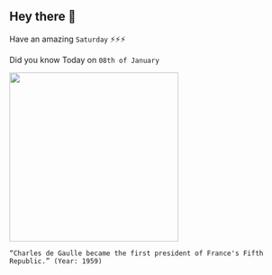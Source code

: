 ## Hey there 👋
Have an amazing `Saturday` ⚡⚡⚡

Did you know Today on `08th of January`
 
 [<img src="https://cdn.britannica.com/73/11573-050-70EF5631/Charles-de-Gaulle-1967.jpg" width="300" />](https://en.wikipedia.org/wiki/French_Fifth_Republic#:~:text=1959%E2%80%931969) 
 ```
“Charles de Gaulle became the first president of France's Fifth Republic.” (Year: 1959)
```
